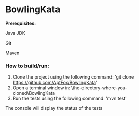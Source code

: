 # BowlingKata

**Prerequisites:**

Java JDK

Git

Maven

### How to build/run:
1. Clone the project using the following command: 'git clone https://github.com/AptFox/BowlingKata'
2. Open a terminal window in: \the-directory-where-you-cloned\BowlingKata
3. Run the tests using the following command: 'mvn test'

The console will display the status of the tests